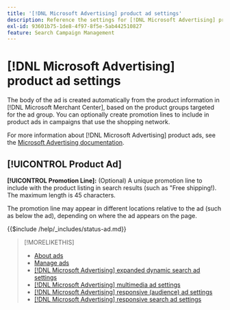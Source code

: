 ```yaml
---
title: '[!DNL Microsoft Advertising] product ad settings'
description: Reference the settings for [!DNL Microsoft Advertising] product ads.
exl-id: 93601b75-1de8-4f97-8f5e-5ab442510827
feature: Search Campaign Management
---
```

# [!DNL Microsoft Advertising] product ad settings

The body of the ad is created automatically from the product information in [!DNL Microsoft Merchant Center], based on the product groups targeted for the ad group. You can optionally create promotion lines to include in product ads in campaigns that use the shopping network.

For more information about [!DNL Microsoft Advertising] product ads, see the [Microsoft Advertising documentation](https://help.ads.microsoft.com/#apex/3/en/51082).

## [!UICONTROL Product Ad]

**[!UICONTROL Promotion Line]:** (Optional) A unique promotion line to include with the product listing in search results (such as "Free shipping!). The maximum length is 45 characters.

The promotion line may appear in different locations relative to the ad (such as below the ad), depending on where the ad appears on the page.

<!-- **[!UICONTROL Status]:** -->

{{$include /help/_includes/status-ad.md}}

>[!MORELIKETHIS]
>
>* [About ads](ad-about.md)
>* [Manage ads](ad-manage.md)
>* [[!DNL Microsoft Advertising] expanded dynamic search ad settings](ad-settings-microsoft-dsa.md)
>* [[!DNL Microsoft Advertising] multimedia ad settings](ad-settings-microsoft-multimedia.md)
>* [[!DNL Microsoft Advertising] responsive (audience) ad settings](ad-settings-microsoft-responsive.md)
>* [[!DNL Microsoft Advertising] responsive search ad settings](ad-settings-microsoft-rsa.md)
